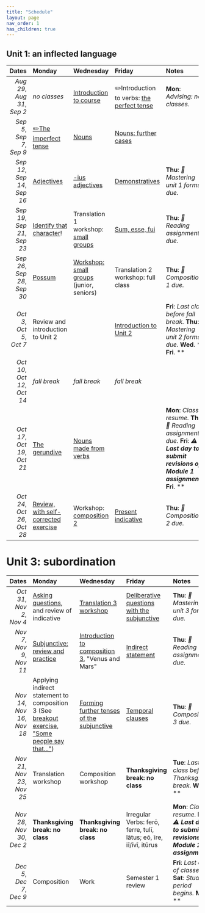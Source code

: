 ```yaml
---
title: "Schedule"
layout: page
nav_order: 1
has_children: true
---
```



## Unit 1: an inflected language

| Dates | Monday | Wednesday | Friday | Notes |
| ---: | :--- | :--- | :--- | :--- |
| *Aug 29*, *Aug 31*, *Sep 2* | *no classes* | [Introduction to course](../../../assignments/intro/) | ✏️Introduction to verbs: [the perfect tense](../../../assignments/verbs/) | **Mon**: *Advising: no classes.* |
| *Sep 5*, *Sep 7*, *Sep 9* | [✏️The imperfect tense](../../../assignments/imperfect/) | [Nouns](../../../assignments/nouns/) | [Nouns: further cases](../../../assignments/nouns2/) |  |
| *Sep 12*, *Sep 14*, *Sep 16* | [Adjectives](../../../assignments/adjectives/) | [-ius adjectives](../../../assignments/adjectives-ius/) | [Demonstratives](../../../assignments/demonstratives/) | **Thu**: *📜 Mastering unit 1 forms due.* |
| *Sep 19*, *Sep 21*, *Sep 23* | [Identify that character](../../../assignments/prosopography/)! | Translation 1 workshop: [small groups](../../../assignments/xlateworkshop1/) | [Sum, esse, fui](../../../assignments/sum/) | **Thu**: *📜 Reading assignment 1 due.* |
| *Sep 26*, *Sep 28*, *Sep 30* | [Possum](../../../assignments/possum/) | [Workshop: small groups](../../../assignments/workshop2/) (junior, seniors) | Translation 2 workshop: full class | **Thu**: *📜 Composition 1 due.* |
| *Oct 3*, *Oct 5*, *Oct 7* | Review and introduction to Unit 2 |  | [Introduction to Unit 2](../../../assignments/unit2/) | **Fri**: *Last class before fall break.* **Thu**: *📜 Mastering unit 2 forms due.* **Wed**. ** **Fri**. ** |
| *Oct 10*, *Oct 12*, *Oct 14* | *fall break* | *fall break* | *fall break* |  |
| *Oct 17*, *Oct 19*, *Oct 21* | [The gerundive](../../../assignments/gerundive/) | [Nouns made from verbs](../../../assignments/gerund/) |  | **Mon**: *Classes resume.* **Thu**: *📜 Reading assignment 2 due.* **Fri**: *⚠️ **Last day to submit revisions of Module 1 assignments**.* **Fri**. ** |
| *Oct 24*, *Oct 26*, *Oct 28* | [Review, with self-corrected exercise](../../../assignments/review-verbal-nouns/) | Workshop: [composition 2](../../../assignments/composition2/) | [Present indicative](../../../assignments/present-indicative/) | **Thu**: *📜 Composition 2 due.* |

# Unit 3: subordination

| Dates | Monday | Wednesday | Friday | Notes |
| ---: | :--- | :--- | :--- | :--- |
| *Oct 31*, *Nov 2*, *Nov 4* | [Asking questions](../../../assignments/questions/), and review of indicative | [Translation 3 workshop](../../../assignments/translation3/) | [Deliberative questions with the subjunctive](../../../assignments/deliberative/) | **Thu**: *📜 Mastering unit 3 forms due.* |
| *Nov 7*, *Nov 9*, *Nov 11* | [Subjunctive: review and practice](../../../assignments/subjunctive1/) | [Introduction to composition 3](../../../assignments/composition3-intro/), "Venus and Mars" | [Indirect statement](../../../assignments/indirect/) | **Thu**: *📜 Reading assignment 3 due.* |
| *Nov 14*, *Nov 16*, *Nov 18* | Applying indirect statement to composition 3 (See [breakout exercise, "Some people say that..."](../../../breakouts/)) | [Forming further tenses of the subjunctive](../../../assignments/subjunctive2/) | [Temporal clauses](../../../assignments/temporal-clauses/) | **Thu**: *📜 Composition 3 due.* |
| *Nov 21*, *Nov 23*, *Nov 25* | Translation workshop | Composition workshop | **Thanksgiving break:  no class** | **Tue**: *Last class before Thanksgiving break.* **Wed**. ** |
| *Nov 28*, *Nov 30*, *Dec 2* | **Thanksgiving break:  no class** | **Thanksgiving break:  no class** | Irregular Verbs: ferō, ferre, tulī, lātus; eō, īre, iī/īvī, itūrus | **Mon**: *Classes resume.* **Fri**: *⚠️ **Last day to submit revisions of Module 2 assignments**.* |
| *Dec 5*, *Dec 7*, *Dec 9* | Composition  | Work | Semester 1 review | **Fri**: *Last day of classes.* **Sat**: *Study period begins.* **Mon**. ** |
